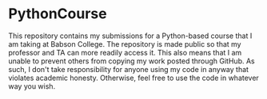 # PythonCourse

This repository contains my submissions for a Python-based course that I am taking at Babson College. The repository is made public so that my professor and TA can more readily access it. This also means that I am unable to prevent others from copying my work posted through GitHub. As such, I don't take responsibility for anyone using my code in anyway that violates academic honesty. Otherwise, feel free to use the code in whatever way you wish.
